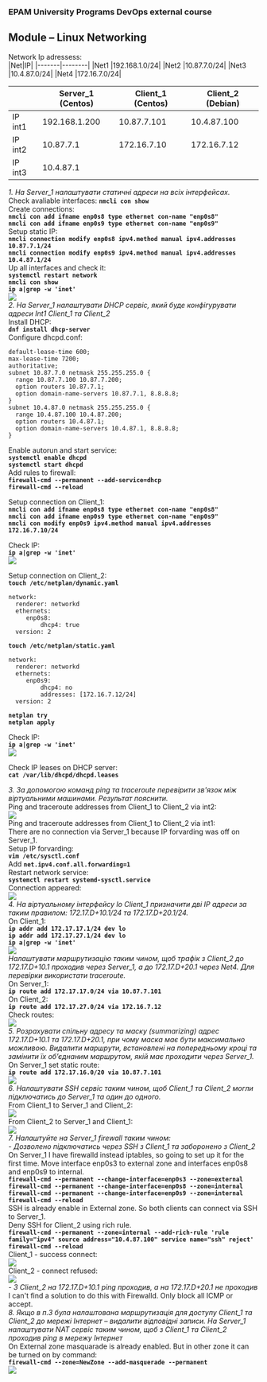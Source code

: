 ### EPAM University Programs DevOps external course  
## Module – Linux Networking  
Network Ip adressess:  
|Net|IP|
|-------|--------|
|Net1 |192.168.1.0/24|
|Net2 |10.87.7.0/24|
|Net3 |10.4.87.0/24|
|Net4 |172.16.7.0/24|

|       |Server_1 (Centos)|Client_1 (Centos)  |Client_2 (Debian)|
|-------|-----------------|-------------------|-----------------|
|IP int1|192.168.1.200	  |	10.87.7.101		  |10.4.87.100|
|IP int2|10.87.7.1	 	  |172.16.7.10		  |172.16.7.12|
|IP int3|10.4.87.1	  	  |			 		  |			|

*1. На Server_1 налаштувати статичні адреси на всіх інтерфейсах.*  
Check avaliable interfaces: **`nmcli con show`**  
Create connections:  
**`nmcli con add ifname enp0s8 type ethernet con-name "enp0s8"`**  
**`nmcli con add ifname enp0s9 type ethernet con-name "enp0s9"`**  
Setup static IP:  
**`nmcli connection modify enp0s8 ipv4.method manual ipv4.addresses 10.87.7.1/24`**  
**`nmcli connection modify enp0s9 ipv4.method manual ipv4.addresses 10.4.87.1/24`**  
Up all interfaces and check it:  
**`systemctl restart network`**  
**`nmcli con show`**  
**`ip a|grep -w 'inet'`**  
<img src="images/1.jpg">  
*2. На  Server_1  налаштувати  DHCP  сервіс,  який  буде  конфігурувати  адреси  Int1 Client_1 та Client_2*  
Install DHCP:  
**`dnf install dhcp-server`**  
Configure dhcpd.conf:  
```
default-lease-time 600;
max-lease-time 7200;
authoritative;
subnet 10.87.7.0 netmask 255.255.255.0 {
  range 10.87.7.100 10.87.7.200;
  option routers 10.87.7.1;
  option domain-name-servers 10.87.7.1, 8.8.8.8;
}
subnet 10.4.87.0 netmask 255.255.255.0 {
  range 10.4.87.100 10.4.87.200;
  option routers 10.4.87.1;
  option domain-name-servers 10.4.87.1, 8.8.8.8;
}  
```
Enable autorun and start service:  
**`systemctl enable dhcpd`**  
**`systemctl start dhcpd`**  
Add rules to firewall:  
**`firewall-cmd --permanent --add-service=dhcp`**  
**`firewall-cmd --reload`**  

Setup connection on Client_1:  
**`nmcli con add ifname enp0s8 type ethernet con-name "enp0s8"`**  
**`nmcli con add ifname enp0s9 type ethernet con-name "enp0s9"`**  
**`nmcli con modify enp0s9 ipv4.method manual ipv4.addresses 172.16.7.10/24`**  


Check IP:  
**`ip a|grep -w 'inet'`**  
<img src="images/2.1.jpg">  

Setup connection on Client_2:  
**`touch /etc/netplan/dynamic.yaml`**  
```
network:
  renderer: networkd
  ethernets:
     enp0s8:
         dhcp4: true
  version: 2
```

**`touch /etc/netplan/static.yaml`**  

```
network:
  renderer: networkd
  ethernets:
     enp0s9:
         dhcp4: no
		 addresses: [172.16.7.12/24]
  version: 2
```

**`netplan try`**  
**`netplan apply`**  

Check IP:  
**`ip a|grep -w 'inet'`**  
<img src="images/2.2.jpg">  

Check IP leases on DHCP server:  
**`cat /var/lib/dhcpd/dhcpd.leases`**  

*3. За допомогою команд ping та traceroute   перевірити зв'язок між віртуальними машинами. Результат пояснити.*  
Ping and traceroute addresses from Client_1 to Client_2 via int2:  
<img src="images/3.1.jpg">  
 Ping and traceroute addresses from Client_1 to Client_2 via int1:  
 There are no connection via Server_1 because IP forvarding was off on Server_1.  
 Setup IP forvarding:  
**`vim /etc/sysctl.conf`**  
Add **`net.ipv4.conf.all.forwarding=1`**  
Restart network service:  
**`systemctl restart systemd-sysctl.service`**  
Connection appeared:  
<img src="images/3.2.jpg">  
*4. На  віртуальному  інтерфейсу  lo  Client_1  призначити  дві  ІР  адреси  за  таким правилом:  172.17.D+10.1/24  та  172.17.D+20.1/24.*  
On Client_1:  
**`ip addr add 172.17.17.1/24 dev lo`**  
**`ip addr add 172.17.27.1/24 dev lo`**  
**`ip a|grep -w 'inet'`**  
<img src="images/4.1.jpg">   
*Налаштувати  маршрутизацію таким чином, щоб трафік з Client_2 до 172.17.D+10.1 проходив через Server_1, а до 172.17.D+20.1 через Net4. Для перевірки використати traceroute.*  
On Server_1:  
**`ip route add 172.17.17.0/24 via 10.87.7.101`**  
On Client_2:  
**`ip route add 172.17.27.0/24 via 172.16.7.12`**   
Check routes:  
<img src="images/4.3.jpg">  
*5. Розрахувати  спільну  адресу  та  маску  (summarizing)  адрес  172.17.D+10.1  та 172.17.D+20.1,  при  чому  маска  має  бути  максимально  можливою.  Видалити маршрути,  встановлені  на  попередньому  кроці  та  замінити  їх  об’єднаним маршрутом, якій має проходити через Server_1.*  
On Server_1 set static route:  
**`ip route add 172.17.16.0/20 via 10.87.7.101`**  
<img src="images/5.jpg">  
*6. Налаштувати  SSH  сервіс  таким  чином,  щоб  Client_1  та  Client_2  могли підключатись до Server_1 та один до одного.*  
From Client_1 to Server_1 and Client_2:  
<img src="images/6.1.jpg">  
From Client_2 to Server_1 and Client_1:  
<img src="images/6.2.jpg">  
*7. Налаштуйте на Server_1 firewall таким чином:*  
*- Дозволено підключатись через SSH з Client_1 та заборонено з Client_2*  
On Server_1 I have firewalld instead iptables, so going to set up it for the first time. Move interface enp0s3 to external zone and interfaces enp0s8 and enp0s9 to internal.  
**`firewall-cmd --permanent --change-interface=enp0s3 --zone=external`**  
**`firewall-cmd --permanent --change-interface=enp0s8 --zone=internal`**  
**`firewall-cmd --permanent --change-interface=enp0s9 --zone=internal`**  
**`firewall-cmd --reload`**  
SSH is already enable in External zone. So both clients can connect via SSH to Server_1.  
Deny SSH for Client_2 using rich rule.  
**`firewall-cmd --permanent --zone=internal --add-rich-rule 'rule family="ipv4" source address="10.4.87.100" service name="ssh" reject'`**  
**`firewall-cmd --reload`**  
Client_1 - success connect:  
<img src="images/7.1.jpg">  
Client_2 - connect refused:  
<img src="images/7.2.jpg">  
*- З Client_2 на 172.17.D+10.1 ping проходив, а на 172.17.D+20.1 не проходив*  
I can't find a solution to do this with Firewalld. Only block all ICMP or accept.  
*8. Якщо в п.3 була налаштована маршрутизація для доступу  Client_1 та Client_2 до мережі Інтернет –  видалити відповідні записи. На Server_1  налаштувати NAT сервіс таким чином, щоб з Client_1 та Client_2 проходив ping в мережу Інтернет*  
On External zone masquarade is already enabled. But in other zone it can be turned on by command:  
**`firewall-cmd --zone=NewZone --add-masquerade --permanent`**  
<img src="images/8.jpg">  